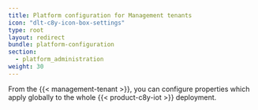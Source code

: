 ```yaml
---
title: Platform configuration for Management tenants
icon: "dlt-c8y-icon-box-settings"
type: root
layout: redirect
bundle: platform-configuration
section:
  - platform_administration
weight: 30
---
```

From the {{< management-tenant >}}, you can configure properties which apply globally to the whole {{< product-c8y-iot >}} deployment.
